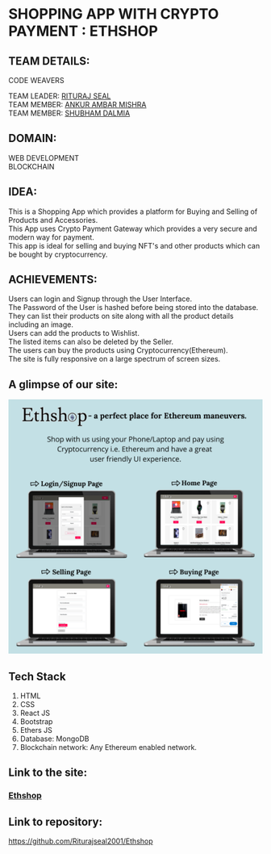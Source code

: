 # SHOPPING APP WITH CRYPTO PAYMENT : ETHSHOP

## TEAM DETAILS:
CODE WEAVERS

TEAM LEADER: [RITURAJ SEAL](https://github.com/Riturajseal2001)\
TEAM MEMBER: [ANKUR AMBAR MISHRA](https://github.com/Ankur-1717)\
TEAM MEMBER: [SHUBHAM DALMIA](https://github.com/shubham-dalmia)

## DOMAIN:
WEB DEVELOPMENT\
BLOCKCHAIN

## IDEA:
This is a Shopping App which provides a platform for Buying and Selling of Products and Accessories.\
This App uses Crypto Payment Gateway which provides a very secure and modern way for payment.\
This app is ideal for selling and buying NFT's and other products which can be bought by cryptocurrency.

## ACHIEVEMENTS:
Users can login and Signup through the User Interface.\
The Password of the User is hashed before being stored into the database.\
They can list their products on site along with all the product details including an image.\
Users can add the products to Wishlist.\
The listed items can also be deleted by the Seller.\
The users can buy the products using Cryptocurrency(Ethereum).\
The site is fully responsive on a large spectrum of screen sizes.

## A glimpse of our site:
<img src='frontend/public/Ethshop.png'>

## Tech Stack
1. HTML 
2. CSS
3. React JS
4. Bootstrap
5. Ethers JS
6. Database: MongoDB
7. Blockchain network: Any Ethereum enabled network.

## Link to the site:
### [Ethshop](https://ethshop.web.app/)

## Link to repository:
https://github.com/Riturajseal2001/Ethshop
